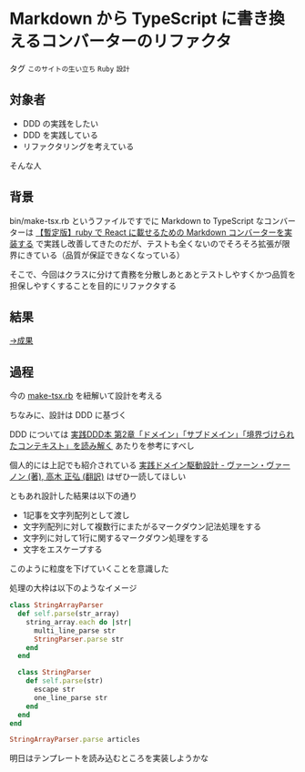 # Markdown から TypeScript に書き換えるコンバーターのリファクタ

タグ `このサイトの生い立ち` `Ruby` `設計`

## 対象者

* DDD の実践をしたい
* DDD を実践している
* リファクタリングを考えている

そんな人

## 背景

bin/make-tsx.rb というファイルですでに Markdown to TypeScript なコンバーターは [【暫定版】ruby で React に載せるための Markdown コンバーターを実装する](http://localhost:3000/2019-06-29) で実践し改善してきたのだが、テストも全くないのでそろそろ拡張が限界にきている（品質が保証できなくなっている）

 

そこで、今回はクラスに分けて責務を分散しあとあとテストしやすくかつ品質を担保しやすくすることを目的にリファクタする

## 結果

[→成果](https://github.com/shimomuh/shimomuh.github.io/commit/d2c49b293127bcb8f51b9dd4d03a03ab934bf5ad)

## 過程

今の [make-tsx.rb](https://github.com/shimomuh/shimomuh.github.io/blob/feature/2019-07-08/bin/make-tsx.rb) を紐解いて設計を考える

ちなみに、設計は DDD に基づく

DDD については [実践DDD本 第2章「ドメイン」「サブドメイン」「境界づけられたコンテキスト」を読み解く](https://codezine.jp/article/detail/9744) あたりを参考にすべし

個人的には上記でも紹介されている [実践ドメイン駆動設計 - ヴァーン・ヴァーノン  (著), 高木 正弘 (翻訳)](https://www.amazon.co.jp/%E5%AE%9F%E8%B7%B5%E3%83%89%E3%83%A1%E3%82%A4%E3%83%B3%E9%A7%86%E5%8B%95%E8%A8%AD%E8%A8%88-Object-Oriented-SELECTION-%E3%83%B4%E3%82%A1%E3%83%BC%E3%83%B3%E3%83%BB%E3%83%B4%E3%82%A1%E3%83%BC%E3%83%8E%E3%83%B3/dp/479813161X) はぜひ一読してほしい

 

ともあれ設計した結果は以下の通り

* 1記事を文字列配列として渡し
* 文字列配列に対して複数行にまたがるマークダウン記法処理をする
* 文字列に対して1行に関するマークダウン処理をする
* 文字をエスケープする

このように粒度を下げていくことを意識した

処理の大枠は以下のようなイメージ

```ruby
class StringArrayParser
  def self.parse(str_array)
    string_array.each do |str|
      multi_line_parse str
      StringParser.parse str
    end
  end

  class StringParser
    def self.parse(str)
      escape str
      one_line_parse str
    end
  end
end

StringArrayParser.parse articles
```

明日はテンプレートを読み込むところを実装しようかな
